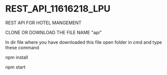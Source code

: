 # REST_API_11616218_LPU
REST API FOR HOTEL MANGEMENT


CLONE OR DOWNLOAD THE FILE NAME "api"

In dir file where you have downloaded this file
open folder in cmd
and type these command

npm install

npm start
